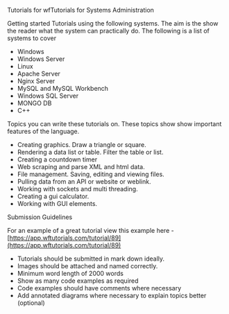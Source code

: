 Tutorials for wfTutorials for Systems Administration

Getting started Tutorials using the following systems. The aim is the show the reader what the system can practically do. The following is a list of systems to cover

- Windows
- Windows Server
- Linux
- Apache Server
- Nginx Server
- MySQL and MySQL Workbench
- Windows SQL Server
- MONGO DB
- C++



Topics you can write these tutorials on. These topics show show important features of the language.

- Creating graphics. Draw a triangle or square.
- Rendering a data list or table. Filter the table or list.
- Creating a countdown timer
- Web scraping and parse XML and html data.
- File management. Saving, editing and viewing files.
- Pulling data from an API or website or weblink.
- Working with sockets and multi threading.
- Creating a  gui calculator.
- Working with GUI elements.



Submission Guidelines

For an example of a great tutorial view this example here - [https://app.wftutorials.com/tutorial/89](https://app.wftutorials.com/tutorial/89)

- Tutorials should be submitted in mark down ideally.
- Images should be attached and named correctly.
- Minimum word length of 2000 words
- Show as many code examples as required
- Code examples should have comments where necessary
- Add annotated diagrams where necessary to explain topics better (optional)

